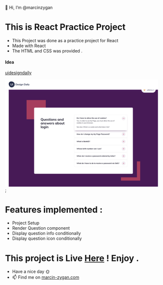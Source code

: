 👋 Hi, I’m @marcinzygan

# This is React Practice Project

- This Project was done as a practice project for React
- Made with React
- The HTML and CSS was provided .

#### Idea

[uidesigndaily](https://uidesigndaily.com/posts/sketch-accordion-website-day-1175)

![](./idea.png);

# Features implemented :

- Project Setup
- Render Question component
- Display question info conditionally
- Display question icon conditionally

# This project is Live <a href="https://mz-react-accordion.netlify.app">Here</a> ! Enjoy .

- Have a nice day 🌞
- 📫 Find me on <a href="https://marcin-zygan.com">marcin-zygan.com</a>
